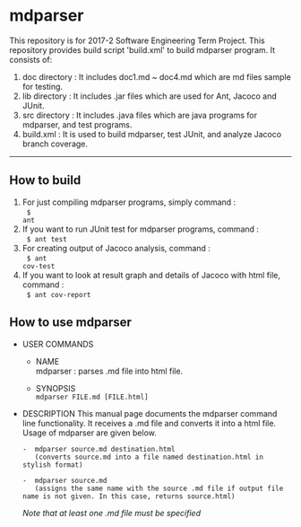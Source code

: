 # mdparser #

This repository is for 2017-2 Software Engineering Term Project. 
This repository provides build script 'build.xml' to build mdparser program.
It consists of:
1. doc directory
 : It includes doc1.md ~ doc4.md which are md files sample for testing.
2. lib directory
 : It includes .jar files which are used for Ant, Jacoco and JUnit.
3. src directory
 : It includes .java files which are java programs for mdparser, and test programs.
5. build.xml
 : It is used to build mdparser, test JUnit, and analyze Jacoco branch coverage.
---------------------
## How to build ##
1. For just compiling mdparser programs, simply command :<br>
<code> $ ant </code>
2. If you want to run JUnit test for mdparser programs, command : <br>
<code> $ ant test </code>
3. For creating output of Jacoco analysis, command : <br>
<code> $ ant cov-test </code>
4. If you want to look at result graph and details of Jacoco with html file, command : <br>
<code> $ ant cov-report </code>

## How to use mdparser ##

* USER COMMANDS
  * NAME <br>
	mdparser : parses .md file into html file.

  * SYNOPSIS <br>
	<code>mdparser FILE.md [FILE.html]</code>

 * DESCRIPTION
	This manual page documents the mdparser command line functionality. It receives a .md file and
	converts it into a html file. Usage of mdparser are given below. 
	
		
	   -  mdparser source.md destination.html 
	      (converts source.md into a file named destination.html in stylish format)

	   -  mdparser source.md 		     
	      (assigns the same name with the source .md file if output file name is not given. In this case, returns source.html)


	*Note that at least one .md file must be specified*
